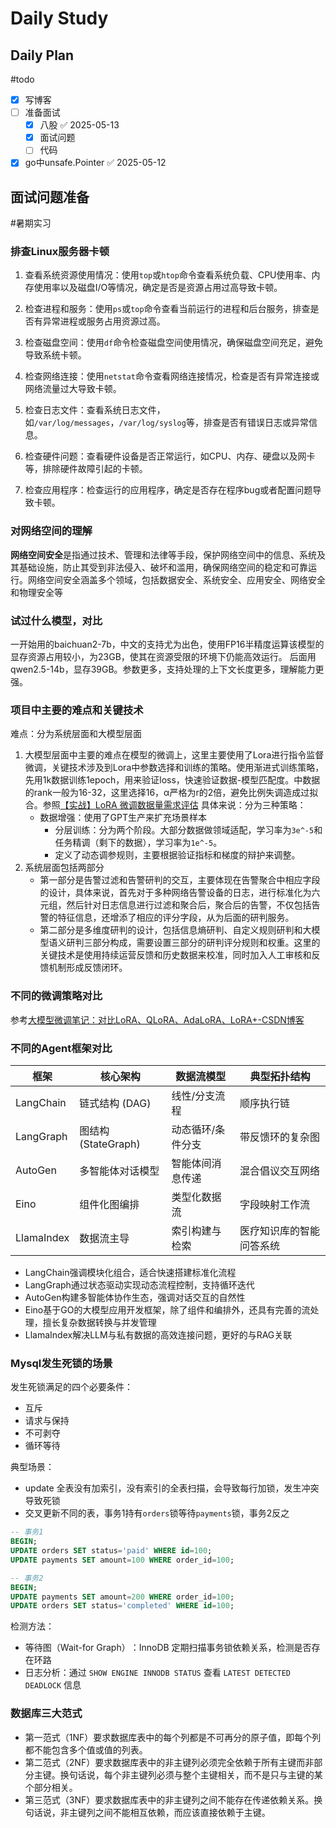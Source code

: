 # Daily Study
## Daily Plan
#todo
- [x] 写博客
- [ ] 准备面试
	- [x] 八股 ✅ 2025-05-13
	- [x] 面试问题
	- [ ] 代码
- [x] go中unsafe.Pointer ✅ 2025-05-12
## 面试问题准备
#暑期实习 

### 排查Linux服务器卡顿


1. 查看系统资源使用情况：使用`top`或`htop`命令查看系统负载、CPU使用率、内存使用率以及磁盘I/O等情况，确定是否是资源占用过高导致卡顿。
    
2. 检查进程和服务：使用`ps`或`top`命令查看当前运行的进程和后台服务，排查是否有异常进程或服务占用资源过高。
    
3. 检查磁盘空间：使用`df`命令检查磁盘空间使用情况，确保磁盘空间充足，避免导致系统卡顿。
    
4. 检查网络连接：使用`netstat`命令查看网络连接情况，检查是否有异常连接或网络流量过大导致卡顿。
    
5. 检查日志文件：查看系统日志文件，如`/var/log/messages`，`/var/log/syslog`等，排查是否有错误日志或异常信息。
    
6. 检查硬件问题：查看硬件设备是否正常运行，如CPU、内存、硬盘以及网卡等，排除硬件故障引起的卡顿。
    
7. 检查应用程序：检查运行的应用程序，确定是否存在程序bug或者配置问题导致卡顿。

### 对网络空间的理解
**网络空间安全**是指通过技术、管理和法律等手段，保护网络空间中的信息、系统及其基础设施，防止其受到非法侵入、破坏和滥用，确保网络空间的稳定和可靠运行。网络空间安全涵盖多个领域，包括数据安全、系统安全、应用安全、网络安全和物理安全等

### 试过什么模型，对比
一开始用的baichuan2-7b，中文的支持尤为出色，使用FP16半精度运算该模型的显存资源占用较小，为23GB，使其在资源受限的环境下仍能高效运行。
后面用qwen2.5-14b，显存39GB。参数更多，支持处理的上下文长度更多，理解能力更强。
### 项目中主要的难点和关键技术
难点：分为系统层面和大模型层面
1. 大模型层面中主要的难点在模型的微调上，这里主要使用了Lora进行指令监督微调，关键技术涉及到Lora中参数选择和训练的策略。使用渐进式训练策略，先用1k数据训练1epoch，用来验证loss，快速验证数据-模型匹配度。中数据的rank一般为16-32，这里选择16，α严格为r的2倍，避免比例失调造成过拟合。参照[【实战】LoRA 微调数据量需求评估](https://mp.weixin.qq.com/s?__biz=MzU3MDQ0NTk5Nw==&mid=2247483771&idx=1&sn=cf391bf40a2cc3bd0efa942a95a4c23f&chksm=fd6411d7494c258979fb3050c47c7e0e6333f74931d8d3010bef34727f4e20fbad8bdef8cb9c#rd)
   具体来说：分为三种策略：
   - 数据增强：使用了GPT生产来扩充场景样本
      - 分层训练：分为两个阶段。大部分数据做领域适配，学习率为`3e^-5`和任务精调（剩下的数据），学习率为`1e^-5`。
      - 定义了动态调参规则，主要根据验证指标和梯度的辩护来调整。
1. 系统层面包括两部分
	- 第一部分是告警过滤和告警研判的交互，主要体现在告警聚合中相应字段的设计，具体来说，首先对于多种网络告警设备的日志，进行标准化为六元组，然后针对日志信息进行过滤和聚合后，聚合后的告警，不仅包括告警的特征信息，还增添了相应的评分字段，从为后面的研判服务。
	- 第二部分是多维度研判的设计，包括信息熵研判、自定义规则研判和大模型语义研判三部分构成，需要设置三部分的研判评分规则和权重。这里的关键技术是使用持续运营反馈和历史数据来校准，同时加入人工审核和反馈机制形成反馈闭环。


### 不同的微调策略对比

参考[大模型微调笔记：对比LoRA、QLoRA、AdaLoRA、LoRA+-CSDN博客](https://blog.csdn.net/weixin_44240478/article/details/145764251)

### 不同的Agent框架对比

| 框架​​          | ​​核心架构​​         | ​​数据流模型​​ | ​​典型拓扑结构​​   |
| ------------- | ---------------- | --------- | ------------ |
| ​​LangChain​​ | 链式结构 (DAG)       | 线性/分支流程   | 顺序执行链        |
| ​​LangGraph​​ | 图结构 (StateGraph) | 动态循环/条件分支 | 带反馈环的复杂图     |
| ​​AutoGen​​   | 多智能体对话模型         | 智能体间消息传递  | 混合倡议交互网络     |
| ​​Eino​​      | 组件化图编排           | 类型化数据流    | 字段映射工作流      |
| LlamaIndex    | 数据流主导            | 索引构建与检索   | 医疗知识库的智能问答系统 |
- LangChain强调​​模块化组合​​，适合快速搭建标准化流程
- LangGraph通过​​状态驱动​​实现动态流程控制，支持循环迭代
- AutoGen构建​​多智能体协作生态​​，强调对话交互的自然性
- Eino基于GO的大模型应用开发框架，​​除了组件和编排外，还具有完善的流处理​​，擅长复杂数据转换与并发管理
- LlamaIndex解决LLM与私有数据的高效连接问题，更好的与RAG关联

### Mysql发生死锁的场景
发生死锁满足的四个必要条件：
- 互斥
- 请求与保持
- 不可剥夺
- 循环等待

典型场景：
- update 全表没有加索引，没有索引的全表扫描，会导致每行加锁，发生冲突导致死锁
- 交叉更新不同的表，事务1持有`orders`锁等待`payments`锁，事务2反之
```SQL
-- 事务1
BEGIN;
UPDATE orders SET status='paid' WHERE id=100;
UPDATE payments SET amount=100 WHERE order_id=100;

-- 事务2
BEGIN;
UPDATE payments SET amount=200 WHERE order_id=100;
UPDATE orders SET status='completed' WHERE id=100;


```

检测方法：
- 等待图（Wait-for Graph）​：InnoDB 定期扫描事务锁依赖关系，检测是否存在环路
- ​日志分析​：通过 `SHOW ENGINE INNODB STATUS` 查看 `LATEST DETECTED DEADLOCK` 信息

### 数据库三大范式
- 第一范式（1NF）要求数据库表中的每个列都是不可再分的原子值，即每个列都不能包含多个值或值的列表。
- 第二范式（2NF）要求数据库表中的非主键列必须完全依赖于所有主键而非部分主键。换句话说，每个非主键列必须与整个主键相关，而不是只与主键的某个部分相关。
- 第三范式（3NF）要求数据库表中的非主键列之间不能存在传递依赖关系。换句话说，非主键列之间不能相互依赖，而应该直接依赖于主键。